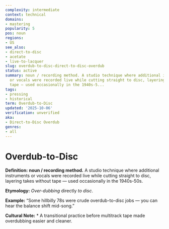 ```yaml
---
complexity: intermediate
context: technical
domains:
- mastering
popularity: 5
pos: noun
regions:
- US
see_also:
- direct-to-disc
- acetate
- live-to-lacquer
slug: overdub-to-disc-direct-to-disc-overdub
status: active
summary: noun / recording method. A studio technique where additional instruments
  or vocals were recorded live while cutting straight to disc, layering takes without
  tape — used occasionally in the 1940s-5...
tags:
- pressing
- historical
term: Overdub-to-Disc
updated: '2025-10-06'
verification: unverified
aka:
- Direct-to-Disc Overdub
genres:
- all
---
```


# Overdub-to-Disc

**Definition:** **noun / recording method.** A studio technique where additional instruments or vocals were recorded live while cutting straight to disc, layering takes without tape — used occasionally in the 1940s-50s.

**Etymology:** *Over-dubbing* directly *to disc*.

**Example:** “Some hillbilly 78s were crude overdub-to-disc jobs — you can hear the balance shift mid-song.”

**Cultural Note:** * A transitional practice before multitrack tape made overdubbing easier and cleaner.

